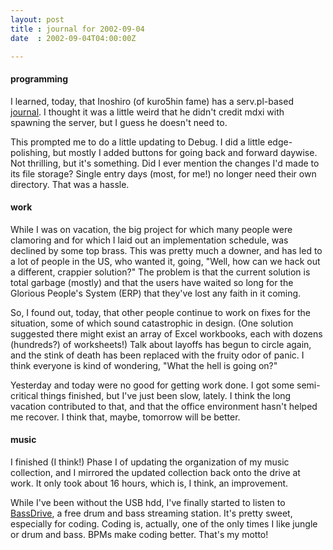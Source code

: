 ```yaml
---
layout: post
title : journal for 2002-09-04
date  : 2002-09-04T04:00:00Z

---
```

<h4>programming</h4>I learned, today, that Inoshiro (of kuro5hin fame) has a serv.pl-based <a href='http://inoshiro.com/changelog/'>journal</a>.  I thought it was a little weird that he didn't credit mdxi with spawning the server, but I guess he doesn't need to.

This prompted me to do a little updating to Debug.  I did a little edge-polishing, but mostly I added buttons for going back and forward daywise. Not thrilling, but it's something.  Did I ever mention the changes I'd made to its file storage?  Single entry days (most, for me!) no longer need their own directory.  That was a hassle.<h4>work</h4>While I was on vacation, the big project for which many people were clamoring and for which I laid out an implementation schedule, was declined by some top brass.  This was pretty much a downer, and has led to a lot of people in the US, who wanted it, going, "Well, how can we hack out a different, crappier solution?"  The problem is that the current solution is total garbage (mostly) and that the users have waited so long for the Glorious People's System (ERP) that they've lost any faith in it coming.

So, I found out, today, that other people continue to work on fixes for the situation, some of which sound catastrophic in design.  (One solution suggested there might exist an array of Excel workbooks, each with dozens (hundreds?) of worksheets!)  Talk about layoffs has begun to circle again, and the stink of death has been replaced with the fruity odor of panic.  I think everyone is kind of wondering, "What the hell is going on?"

Yesterday and today were no good for getting work done.  I got some semi-critical things finished, but I've just been slow, lately.  I think the long vacation contributed to that, and that the office environment hasn't helped me recover.  I think that, maybe, tomorrow will be better.<h4>music</h4>I finished (I think!) Phase I of updating the organization of my music collection, and I mirrored the updated collection back onto the drive at work. It only took about 16 hours, which is, I think, an improvement.  

While I've been without the USB hdd, I've finally started to listen to <a href='http://bassdrive.com/'>BassDrive</a>, a free drum and bass streaming station.  It's pretty sweet, especially for coding.  Coding is, actually, one of the only times I like jungle or drum and bass.  BPMs make coding better. That's my motto!

